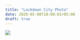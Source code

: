 ```yaml
---
title: "Lockdown City Photo"
date: 2020-05-08T18:08:01+05:00
draft: true
---
```


![](http://roketpik.com/blog/photos/lockdownufa.jpg)